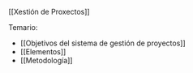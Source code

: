 [[Xestión de Proxectos]]

Temario:
+ [[Objetivos del sistema de gestión de proyectos]]
+ [[Elementos]]
+ [[Metodología]]
